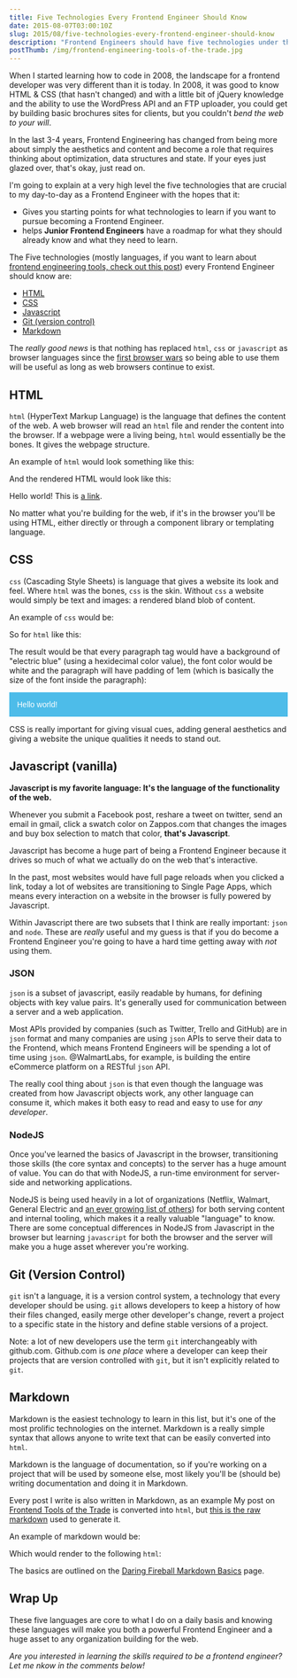 ```yaml
---
title: Five Technologies Every Frontend Engineer Should Know
date: 2015-08-07T03:00:10Z
slug: 2015/08/five-technologies-every-frontend-engineer-should-know
description: "Frontend Engineers should have five technologies under their belt"
postThumb: /img/frontend-engineering-tools-of-the-trade.jpg
---
```


When I started learning how to code in 2008, the landscape for a frontend developer was very different than it is today. In 2008, it was good to know HTML & CSS (that hasn't changed) and with a little bit of jQuery knowledge and the ability to use the WordPress API and an FTP uploader, you could get by building basic brochures sites for clients, but you couldn't _bend the web to your will_.

In the last 3-4 years, Frontend Engineering has changed from being more about simply the aesthetics and content and become a role that requires thinking about optimization, data structures and state. If your eyes just glazed over, that's okay, just read on.

I'm going to explain at a very high level the five technologies that are crucial to my day-to-day as a Frontend Engineer with the hopes that it:

- Gives you starting points for what technologies to learn if you want to pursue becoming a Frontend Engineer.
- helps **Junior Frontend Engineers** have a roadmap for what they should already know and what they need to learn.

The Five technologies (mostly languages, if you want to learn about [frontend engineering tools, check out this post](/2015/07/tools-of-the-trade)) every Frontend Engineer should know are:

- [HTML](#toc_0)
- [CSS](#toc_1)
- [Javascript](#toc_2)
- [Git (version control)](#toc_5)
- [Markdown](#toc_6)

The _really good news_ is that nothing has replaced `html`, `css` or `javascript` as browser languages since the [first browser wars](https://en.wikipedia.org/wiki/Browser_wars#First_browser_war) so being able to use them will be useful as long as web browsers continue to exist.

## HTML

`html` (HyperText Markup Language) is the language that defines the content of the web. A web browser will read an `html` file and render the content into the browser. If a webpage were a living being, `html` would essentially be the bones. It gives the webpage structure.

An example of `html` would look something like this:

<script src="https://gist.github.com/chaseadamsio/81ef671fb9ef45cddbb2.js?file=example.html"></script>

And the rendered HTML would look like this:

Hello world! This is <a href="#">a link</a>.</p>

No matter what you're building for the web, if it's in the browser you'll be using HTML, either directly or through a component library or templating language.

## CSS

`css` (Cascading Style Sheets) is language that gives a website its look and feel. Where `html` was the bones, `css` is the skin. Without `css` a website would simply be text and images: a rendered bland blob of content.

An example of `css` would be:

<script src="https://gist.github.com/chaseadamsio/81ef671fb9ef45cddbb2.js?file=example.css"></script>

So for `html` like this:

<script src="https://gist.github.com/chaseadamsio/81ef671fb9ef45cddbb2.js?file=example.html"></script>

The result would be that every paragraph tag would have a background of "electric blue" (using a hexidecimal color value), the font color would be white and the paragraph will have padding of 1em (which is basically the size of the font inside the paragraph):

<p style="padding: 1em; background-color: #4DBCE9; color: #fff; font-family: tahoma, arial, sans-serif;">Hello world!</p>

CSS is really important for giving visual cues, adding general aesthetics and giving a website the unique qualities it needs to stand out.

## Javascript (vanilla)

**Javascript is my favorite language: It's the language of the functionality of the web.**

Whenever you submit a Facebook post, reshare a tweet on twitter, send an email in gmail, click a swatch color on Zappos.com that changes the images and buy box selection to match that color, **that's Javascript**.

Javascript has become a huge part of being a Frontend Engineer because it drives so much of what we actually do on the web that's interactive.

In the past, most websites would have full page reloads when you clicked a link, today a lot of websites are transitioning to Single Page Apps, which means every interaction on a website in the browser is fully powered by Javascript.

Within Javascript there are two subsets that I think are really important: `json` and `node`. These are _really_ useful and my guess is that if you do become a Frontend Engineer you're going to have a hard time getting away with _not_ using them.

### JSON

`json` is a subset of javascript, easily readable by humans, for defining objects with key value pairs. It's generally used for communication between a server and a web application.

Most APIs provided by companies (such as Twitter, Trello and GitHub) are in `json` format and many companies are using `json` APIs to serve their data to the Frontend, which means Frontend Engineers will be spending a lot of time using `json`. @WalmartLabs, for example, is building the entire eCommerce platform on a RESTful `json` API.

The really cool thing about `json` is that even though the language was created from how Javascript objects work, any other language can consume it, which makes it both easy to read and easy to use for _any developer_.

### NodeJS

Once you've learned the basics of Javascript in the browser, transitioning those skills (the core syntax and concepts) to the server has a huge amount of value. You can do that with NodeJS, a run-time environment for server-side and networking applications.

NodeJS is being used heavily in a lot of organizations (Netflix, Walmart, General Electric and [an ever growing list of others](https://github.com/joyent/node/wiki/projects,-applications,-and-companies-using-node)) for both serving content and internal tooling, which makes it a really valuable "language" to know. There are some conceptual differences in NodeJS from Javascript in the browser but learning `javascript` for both the browser and the server will make you a huge asset wherever you're working.

## Git (Version Control)

`git` isn't a language, it is a version control system, a technology that every developer should be using. `git` allows developers to keep a history of how their files changed, easily merge other developer's change, revert a project to a specific state in the history and define stable versions of a project.

Note: a lot of new developers use the term `git` interchangeably with github.com. Github.com is _one place_ where a developer can keep their projects that are version controlled with `git`, but it isn't explicitly related to `git`.

## Markdown

Markdown is the easiest technology to learn in this list, but it's one of the most prolific technologies on the internet. Markdown is a really simple syntax that allows anyone to write text that can be easily converted into `html`.

Markdown is the language of documentation, so if you're working on a project that will be used by someone else, most likely you'll be (should be) writing documentation and doing it in Markdown.

Every post I write is also written in Markdown, as an example My post on [Frontend Tools of the Trade](https://github.com/chaseadamsio/chaseadams.io.hugo/blob/master/content/post/2015/07/tools-of-the-trade.md) is converted into `html`, but [this is the raw markdown](https://raw.githubusercontent.com/chaseadamsio/chaseadams.io.hugo/master/content/post/2015/07/tools-of-the-trade.md) used to generate it.

An example of markdown would be:

<script src="https://gist.github.com/chaseadamsio/81ef671fb9ef45cddbb2.js?file=example.md.raw"></script>

Which would render to the following `html`:

<script src="https://gist.github.com/chaseadamsio/81ef671fb9ef45cddbb2.js?file=example.md.html"></script>

The basics are outlined on the [Daring Fireball Markdown Basics](http://daringfireball.net/projects/markdown/basics) page.

## Wrap Up

These five languages are core to what I do on a daily basis and knowing these languages will make you both a powerful Frontend Engineer and a huge asset to any organization building for the web.

_Are you interested in learning the skills required to be a frontend engineer? Let me nkow in the comments below!_


